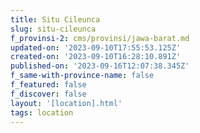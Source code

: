 ```yaml
---
title: Situ Cileunca
slug: situ-cileunca
f_provinsi-2: cms/provinsi/jawa-barat.md
updated-on: '2023-09-10T17:55:53.125Z'
created-on: '2023-09-10T16:28:10.891Z'
published-on: '2023-09-16T12:07:38.345Z'
f_same-with-province-name: false
f_featured: false
f_discover: false
layout: '[location].html'
tags: location
---
```



